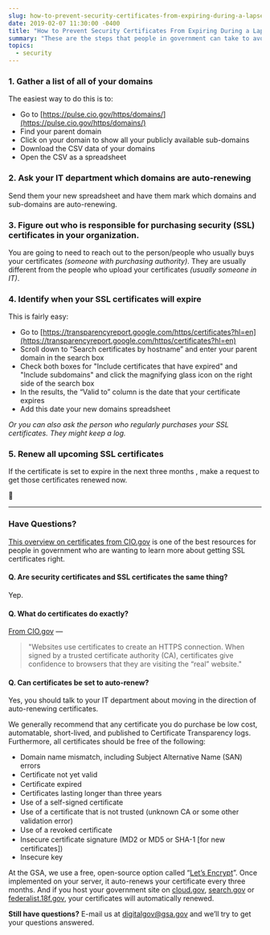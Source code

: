 ```yaml
---
slug: how-to-prevent-security-certificates-from-expiring-during-a-lapse-in-operations
date: 2019-02-07 11:30:00 -0400
title: "How to Prevent Security Certificates From Expiring During a Lapse in Operations"
summary: "These are the steps that people in government can take to avoid having security certificates expire during a lapse in operations."
topics:
  - security
---
```


### 1. Gather a list of all of your domains

The easiest way to do this is to:

- Go to [https://pulse.cio.gov/https/domains/](https://pulse.cio.gov/https/domains/)
- Find your parent domain
- Click on your domain to show all your publicly available sub-domains
- Download the CSV data of your domains
- Open the CSV as a spreadsheet

### 2. Ask your IT department which domains are auto-renewing

Send them your new spreadsheet and have them mark which domains and sub-domains are auto-renewing.

### 3. Figure out who is responsible for purchasing security (SSL) certificates in your organization.

You are going to need to reach out to the person/people who usually buys your certificates _(someone with purchasing authority)_. They are usually different from the people who upload your certificates _(usually someone in IT)_.

### 4. Identify when your SSL certificates will expire

This is fairly easy:

- Go to [https://transparencyreport.google.com/https/certificates?hl=en](https://transparencyreport.google.com/https/certificates?hl=en)
- Scroll down to “Search certificates by hostname” and enter your parent domain in the search box
- Check both boxes for "Include certificates that have expired" and "Include subdomains" and click the magnifying glass icon on the right side of the search box
- In the results, the “Valid to” column is the date that your certificate expires
- Add this date your new domains spreadsheet

_Or you can also ask the person who regularly purchases your SSL certificates. They might keep a log._

### 5. Renew all upcoming SSL certificates

If the certificate is set to expire in the next three months , make a request to get those certificates renewed now.

:tada:

---

### Have Questions?

[This overview on certificates from CIO.gov](https://https.cio.gov/certificates/) is one of the best resources for people in government who are wanting to learn more about getting SSL certificates right.

#### Q. Are security certificates and SSL certificates the same thing?

Yep.

#### Q. What do certificates do exactly?

[From CIO.gov](https://https.cio.gov/certificates/) —

> "Websites use certificates to create an HTTPS connection. When signed by a trusted certificate authority (CA), certificates give confidence to browsers that they are visiting the “real” website."

#### Q. Can certificates be set to auto-renew?

Yes, you should talk to your IT department about moving in the direction of auto-renewing certificates.

We generally recommend that any certificate you do purchase be low cost, automatable, short-lived, and published to Certificate Transparency logs. Furthermore, all certificates should be free of the following:

- Domain name mismatch, including Subject Alternative Name (SAN) errors
- Certiﬁcate not yet valid
- Certiﬁcate expired
- Certificates lasting longer than three years
- Use of a self-signed certiﬁcate
- Use of a certiﬁcate that is not trusted (unknown CA or some other validation error)
- Use of a revoked certiﬁcate
- Insecure certiﬁcate signature (MD2 or MD5 or SHA-1 [for new certificates])
- Insecure key

At the GSA, we use a free, open-source option called “[Let’s Encrypt](https://letsencrypt.org/)”. Once implemented on your server, it auto-renews your certificate every three months. And if you host your government site on [cloud.gov](https://cloud.gov/), [search.gov](https://search.gov/) or [federalist.18f.gov](https://federalist.18f.gov/), your certificates will automatically renewed.

**Still have questions?**
E-mail us at [digitalgov@gsa.gov](mailto:digitalgov@gsa.gov) and we’ll try to get your questions answered.
